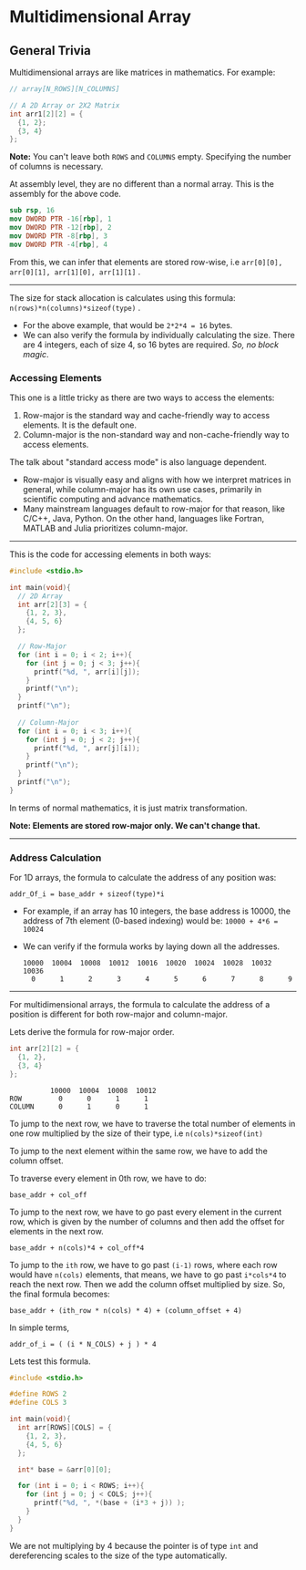 # Multidimensional Array

## General Trivia

Multidimensional arrays are like matrices in mathematics. For example:

```c
// array[N_ROWS][N_COLUMNS]

// A 2D Array or 2X2 Matrix
int arr1[2][2] = {
  {1, 2};
  {3, 4}
};
```

**Note:** You can't leave both `ROWS` and `COLUMNS` empty. Specifying the number of columns is necessary.

At assembly level, they are no different than a normal array. This is the assembly for the above code.

```nasm
sub	rsp, 16
mov	DWORD PTR -16[rbp], 1
mov	DWORD PTR -12[rbp], 2
mov	DWORD PTR -8[rbp], 3
mov	DWORD PTR -4[rbp], 4
```

From this, we can infer that elements are stored row-wise, i.e `arr[0][0], arr[0][1], arr[1][0], arr[1][1]` .

***

The size for stack allocation is calculates using this formula: `n(rows)*n(columns)*sizeof(type)` .

* For the above example, that would be `2*2*4 = 16` bytes.
* We can also verify the formula by individually calculating the size. There are 4 integers, each of size 4, so 16 bytes are required. _So, no block magic_.

### Accessing Elements

This one is a little tricky as there are two ways to access the elements:

1. Row-major is the standard way and cache-friendly way to access elements. It is the default one.
2. Column-major is the non-standard way and non-cache-friendly way to access elements.

The talk about "standard access mode" is also language dependent.

* Row-major is visually easy and aligns with how we interpret matrices in general, while column-major has its own use cases, primarily in scientific computing and advance mathematics.
* Many mainstream languages default to row-major for that reason, like C/C++, Java, Python. On the other hand, languages like Fortran, MATLAB and Julia prioritizes column-major.

***

This is the code for accessing elements in both ways:

```c
#include <stdio.h>

int main(void){
  // 2D Array
  int arr[2][3] = {
    {1, 2, 3},
    {4, 5, 6}
  };

  // Row-Major
  for (int i = 0; i < 2; i++){
    for (int j = 0; j < 3; j++){
      printf("%d, ", arr[i][j]);
    }
    printf("\n");
  }
  printf("\n");
  
  // Column-Major
  for (int i = 0; i < 3; i++){
    for (int j = 0; j < 2; j++){
      printf("%d, ", arr[j][i]);
    }
    printf("\n");
  }
  printf("\n");
}
```

In terms of normal mathematics, it is just matrix transformation.

**Note: Elements are stored row-major only. We can't change that.**

***

### Address Calculation

For 1D arrays, the formula to calculate the address of any position was:

```
addr_Of_i = base_addr + sizeof(type)*i
```

* For example, if an array has 10 integers, the base address is 10000, the address of 7th element (0-based indexing) would be: `10000 + 4*6 = 10024`&#x20;
*   We can verify if the formula works by laying down all the addresses.&#x20;

    ```
    10000  10004  10008  10012  10016  10020  10024  10028  10032  10036
      0      1      2      3      4      5      6      7      8      9
    ```

***

For multidimensional arrays, the formula to calculate the address of a position is different for both row-major and column-major.

Lets derive the formula for row-major order.

```c
int arr[2][2] = {
  {1, 2},
  {3, 4}
};
```

```
          10000  10004  10008  10012
ROW         0      0      1      1
COLUMN      0      1      0      1
```

To jump to the next row, we have to traverse the total number of elements in one row multiplied by the size of their type, i.e `n(cols)*sizeof(int)`&#x20;

To jump to the next element within the same row, we have to add the column offset.

To traverse every element in 0th row, we have to do:

```
base_addr + col_off
```

To jump to the next row, we have to go past every element in the current row, which is given by the number of columns and then add the offset for elements in the next row.

```
base_addr + n(cols)*4 + col_off*4
```

To jump to the `ith` row, we have to go past `(i-1)` rows, where each row would have `n(cols)` elements, that means, we have to go past `i*cols*4` to reach the next row. Then we add the column offset multiplied by size. So, the final formula becomes:

```
base_addr + (ith_row * n(cols) * 4) + (column_offset + 4)
```

In simple terms,

```
addr_of_i = ( (i * N_COLS) + j ) * 4
```

Lets test this formula.

```c
#include <stdio.h>

#define ROWS 2
#define COLS 3

int main(void){
  int arr[ROWS][COLS] = {
    {1, 2, 3},
    {4, 5, 6}
  };

  int* base = &arr[0][0];

  for (int i = 0; i < ROWS; i++){
    for (int j = 0; j < COLS; j++){
      printf("%d, ", *(base + (i*3 + j)) );
    }
  }
}
```

We are not multiplying by 4 because the pointer is of type `int` and dereferencing scales to the size of the type automatically.
